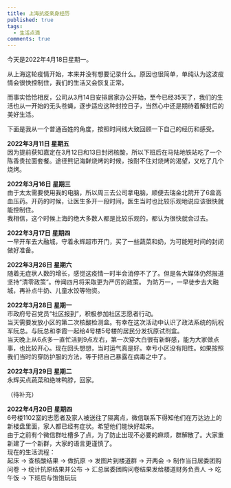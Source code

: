 ```yaml
---
title: 上海抗疫亲身经历
published: true
tags:
  - 生活点滴
comments: true
---
```


今天是2022年4月18日星期一。

从上海这轮疫情开始，本来并没有想要记录什么。原因也很简单，单纯认为这波疫情会很快控制住，我们的生活又会恢复正常。

而事实恰恰相反，公司从3月14日安排居家办公开始，至今已经35天了，我们的生活也从一开始的无头苍蝇，逐步适应这种封控日子，当然心中还是期待着解封后的美好生活。

下面是我从一个普通百姓的角度，按照时间线大致回顾一下自己的经历和感受。

**2022年3月11日 星期五**<br>
因为提前获知嘉定在3月12日和13日封闭核酸，所以下班后在马陆地铁站吃了一个陈香贵拉面套餐。途径熊记海鲜烧烤的时候，按耐不住对烧烤的渴望，又吃了几个烧烤。

**2022年3月16日 星期三**<br>
由于太太需要使用我的电脑，所以周三去公司拿电脑，顺便去瑞金北院开了6盒高血压药。开药的时候，让医生多开一段时间，医生当时也比较乐观地说应该很快就能控制住。<br>
我相信，这个时候上海的绝大多数人都是比较乐观的，都认为很快就会过去。

**2022年3月17日 星期四**<br>
一早开车去大融城，守着永辉超市开门，买了一些蔬菜和奶，为可能短时间的封闭做好准备。

**2022年3月26日 星期六**<br>
随着无症状人数的增长，感觉这疫情一时半会消停不了了。但是各大媒体仍然报道坚持“清零政策”。传闻四月将采取更为严厉的政策。
为防万一，一早徒步去大融城，再补点牛奶、儿童水饺等物资。

**2022年3月28日 星期一**<br>
市政府号召党员“社区报到”，积极参加社区志愿者行动。<br>
当天需要发放小区的第二次核酸检测盒。有幸在这次活动中认识了政法系统的阮祝军阮总。与阮总和李霞一起给4号楼5号楼的居民分发抗原试剂盒。<br>
当天晚上从6点多一直忙活到9点左右，第一次穿大白很有新鲜感，能为大家做点事，也比较开心。现在回头想想，当时运气真是好。幸亏小区没有阳性。如果按照我们当时的穿防护服的方法，等于把自己暴露在病毒之中了。

**2022年3月29日 星期二**<br>
永辉买点蔬菜和绝味鸭脖，回家。

（待补充）

**2022年4月20日 星期四**<br>
6号楼1102室的志愿者及家人被送往了隔离点，微信联系下得知他们在万达边上的新楼盘里面，家人都已经有症状。希望他们能快好起来。<br>
由于之前有个微信群吐槽多了点，为了防止出现不必要的麻烦，群解散了。大家重新建了一个新群，大家的语言更谨慎了。<br>
现在的生活流程：<br>
起床 -> 查核酸结果 -> 做抗原 -> 发图片到楼道群 -> 开两会 -> 制作当日居委团购问卷 -> 统计抗原结果并公布 -> 汇总居委团购问卷结果发给楼道财务负责人 -> 吃午饭 -> 下班后与饱饱玩玩
